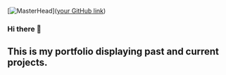 [![MasterHead]((https://github.com/marofrahman/marofrahman/assets/134495772/007f3608-7df1-4383-93cf-d526c662dfc8)
)]([your GitHub link](https://github.com/marofrahman))

### Hi there 👋
## This is my portfolio displaying past and current projects.

<!--
**marofrahman/marofrahman** is a ✨ _special_ ✨ repository because its `README.md` (this file) appears on your GitHub profile.

Here are some ideas to get you started:

- 🔭 I’m currently working on ...
- 🌱 I’m currently learning ...
- 👯 I’m looking to collaborate on ...
- 🤔 I’m looking for help with ...
- 💬 Ask me about ...
- 📫 How to reach me: ...
- 😄 Pronouns: ...
- ⚡ Fun fact: ...
-->
